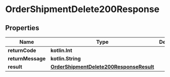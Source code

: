 
# OrderShipmentDelete200Response

## Properties
| Name | Type | Description | Notes |
| ------------ | ------------- | ------------- | ------------- |
| **returnCode** | **kotlin.Int** |  |  [optional] |
| **returnMessage** | **kotlin.String** |  |  [optional] |
| **result** | [**OrderShipmentDelete200ResponseResult**](OrderShipmentDelete200ResponseResult.md) |  |  [optional] |



